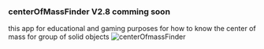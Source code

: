 ### centerOfMassFinder V2.8  comming soon
this app for educational and gaming purposes for how to know the center of mass for group of solid objects 
![centerOfmassFinder](https://user-images.githubusercontent.com/78841476/169139147-5d5b0d7a-2b56-43ee-9b6d-7460048590d2.png)


